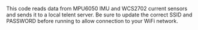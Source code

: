 This code reads data from MPU6050 IMU and WCS2702 current sensors and sends it to a local telent server.
  Be sure to update the correct SSID and PASSWORD before running to allow connection to your WiFi network.
